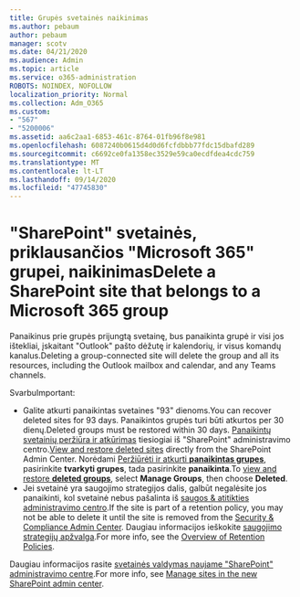 ```yaml
---
title: Grupės svetainės naikinimas
ms.author: pebaum
author: pebaum
manager: scotv
ms.date: 04/21/2020
ms.audience: Admin
ms.topic: article
ms.service: o365-administration
ROBOTS: NOINDEX, NOFOLLOW
localization_priority: Normal
ms.collection: Adm_O365
ms.custom:
- "567"
- "5200006"
ms.assetid: aa6c2aa1-6853-461c-8764-01fb96f8e981
ms.openlocfilehash: 6087240b0615d4d0d6fcfdbbb77fdc15dbafd289
ms.sourcegitcommit: c6692ce0fa1358ec3529e59ca0ecdfdea4cdc759
ms.translationtype: MT
ms.contentlocale: lt-LT
ms.lasthandoff: 09/14/2020
ms.locfileid: "47745830"
---
```

# <a name="delete-a-sharepoint-site-that-belongs-to-a-microsoft-365-group"></a><span data-ttu-id="c8507-102">"SharePoint" svetainės, priklausančios "Microsoft 365" grupei, naikinimas</span><span class="sxs-lookup"><span data-stu-id="c8507-102">Delete a SharePoint site that belongs to a Microsoft 365 group</span></span>

<span data-ttu-id="c8507-103">Panaikinus prie grupės prijungtą svetainę, bus panaikinta grupė ir visi jos ištekliai, įskaitant "Outlook" pašto dėžutę ir kalendorių, ir visus komandų kanalus.</span><span class="sxs-lookup"><span data-stu-id="c8507-103">Deleting a group-connected site will delete the group and all its resources, including the Outlook mailbox and calendar, and any Teams channels.</span></span>
  
<span data-ttu-id="c8507-104">Svarbu</span><span class="sxs-lookup"><span data-stu-id="c8507-104">Important:</span></span>

- <span data-ttu-id="c8507-105">Galite atkurti panaikintas svetaines "93" dienoms.</span><span class="sxs-lookup"><span data-stu-id="c8507-105">You can recover deleted sites for 93 days.</span></span> <span data-ttu-id="c8507-106">Panaikintos grupės turi būti atkurtos per 30 dienų.</span><span class="sxs-lookup"><span data-stu-id="c8507-106">Deleted groups must be restored within 30 days.</span></span> <span data-ttu-id="c8507-107">[Panaikintų svetainių peržiūra ir atkūrimas](https://admin.microsoft.com/sharepoint?page=recyclebin&modern=true) tiesiogiai iš "SharePoint" administravimo centro.</span><span class="sxs-lookup"><span data-stu-id="c8507-107">[View and restore deleted sites](https://admin.microsoft.com/sharepoint?page=recyclebin&modern=true) directly from the SharePoint Admin Center.</span></span> <span data-ttu-id="c8507-108">Norėdami [Peržiūrėti ir atkurti **panaikintas grupes**](https://outlook.office.com/people/group/deleted), pasirinkite **tvarkyti grupes**, tada pasirinkite **panaikinta**.</span><span class="sxs-lookup"><span data-stu-id="c8507-108">To [view and restore **deleted groups**](https://outlook.office.com/people/group/deleted), select **Manage Groups**, then choose **Deleted**.</span></span>
- <span data-ttu-id="c8507-109">Jei svetainė yra saugojimo strategijos dalis, galbūt negalėsite jos panaikinti, kol svetainė nebus pašalinta iš [saugos & atitikties administravimo centro](https://protection.office.com/?rfr=AdminCenter#/retention).</span><span class="sxs-lookup"><span data-stu-id="c8507-109">If the site is part of a retention policy, you may not be able to delete it until the site is removed from the [Security & Compliance Admin Center](https://protection.office.com/?rfr=AdminCenter#/retention).</span></span> <span data-ttu-id="c8507-110">Daugiau informacijos ieškokite [saugojimo strategijų apžvalga](https://docs.microsoft.com/microsoft-365/compliance/retention-policies).</span><span class="sxs-lookup"><span data-stu-id="c8507-110">For more info, see the [Overview of Retention Policies](https://docs.microsoft.com/microsoft-365/compliance/retention-policies).</span></span>
  
<span data-ttu-id="c8507-111">Daugiau informacijos rasite [svetainės valdymas naujame "SharePoint" administravimo centre](https://docs.microsoft.com/sharepoint/manage-sites-in-new-admin-center).</span><span class="sxs-lookup"><span data-stu-id="c8507-111">For more info, see [Manage sites in the new SharePoint admin center](https://docs.microsoft.com/sharepoint/manage-sites-in-new-admin-center).</span></span>
